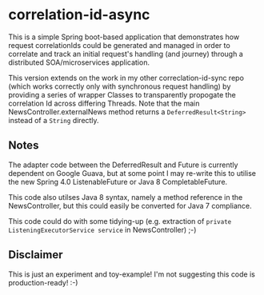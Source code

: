 correlation-id-async
====================

This is a simple Spring boot-based application that demonstrates how request correlationIds could be generated and managed in order to correlate and track an initial request's handling (and journey) through a distributed SOA/microservices application.

This version extends on the work in my other correclation-id-sync repo (which works correctly only with synchronous request handling) by providing a series of wrapper Classes to transparently propogate the correlation Id across differing Threads. Note that the main NewsController.externalNews method returns a ```DeferredResult<String>``` instead of a ```String``` directly.


Notes
-----
The adapter code between the DeferredResult and Future is currently dependent on Google Guava, but at some point I may re-write this to utilise the new Spring 4.0 ListenableFuture or Java 8 CompletableFuture.

This code also utilses Java 8 syntax, namely a method reference in the NewsController, but this could easily be converted for Java 7 compliance.

This code could do with some tidying-up (e.g. extraction of ```private ListeningExecutorService service``` in NewsController) ;-)


Disclaimer
----------
This is just an experiment and toy-example! I'm not suggesting this code is production-ready! :-)
